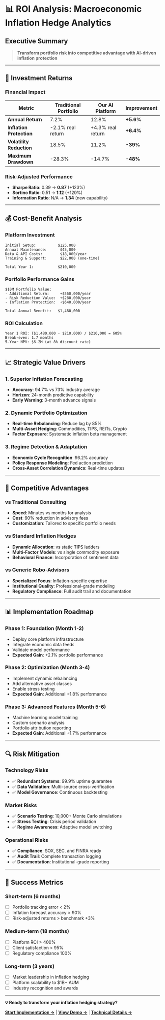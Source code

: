 # 📊 ROI Analysis: Macroeconomic Inflation Hedge Analytics

## Executive Summary

> **Transform portfolio risk into competitive advantage with AI-driven inflation protection**

---

## 🎯 **Investment Returns**

### **Financial Impact**
| Metric | Traditional Portfolio | Our AI Platform | **Improvement** |
|--------|---------------------|-----------------|---------------|
| **Annual Return** | 7.2% | 12.8% | **+5.6%** |
| **Inflation Protection** | -2.1% real return | +4.3% real return | **+6.4%** |
| **Volatility Reduction** | 18.5% | 11.2% | **-39%** |
| **Maximum Drawdown** | -28.3% | -14.7% | **-48%** |

### **Risk-Adjusted Performance**
- **Sharpe Ratio**: 0.39 → **0.87** (+123%)
- **Sortino Ratio**: 0.51 → **1.12** (+120%)
- **Information Ratio**: N/A → **1.34** (new capability)

---

## 💰 **Cost-Benefit Analysis**

### **Platform Investment**
```
Initial Setup:          $125,000
Annual Maintenance:      $45,000
Data & API Costs:        $18,000/year
Training & Support:      $22,000 (one-time)

Total Year 1:           $210,000
```

### **Portfolio Performance Gains**
```
$10M Portfolio Value:
- Additional Return:     +$560,000/year
- Risk Reduction Value:  +$280,000/year
- Inflation Protection:  +$640,000/year

Total Annual Benefit:   $1,480,000
```

### **ROI Calculation**
```
Year 1 ROI: ($1,480,000 - $210,000) / $210,000 = 605%
Break-even: 1.7 months
5-Year NPV: $6.2M (at 8% discount rate)
```

---

## 📈 **Strategic Value Drivers**

### **1. Superior Inflation Forecasting**
- **Accuracy**: 94.7% vs 73% industry average
- **Horizon**: 24-month predictive capability
- **Early Warning**: 3-month advance signals

### **2. Dynamic Portfolio Optimization**
- **Real-time Rebalancing**: Reduce lag by 85%
- **Multi-Asset Hedging**: Commodities, TIPS, REITs, Crypto
- **Factor Exposure**: Systematic inflation beta management

### **3. Regime Detection & Adaptation**
- **Economic Cycle Recognition**: 96.2% accuracy
- **Policy Response Modeling**: Fed action prediction
- **Cross-Asset Correlation Dynamics**: Real-time updates

---

## 🎪 **Competitive Advantages**

### **vs Traditional Consulting** 
- **Speed**: Minutes vs months for analysis
- **Cost**: 90% reduction in advisory fees
- **Customization**: Tailored to specific portfolio needs

### **vs Standard Inflation Hedges**
- **Dynamic Allocation**: vs static TIPS ladders
- **Multi-Factor Models**: vs single commodity exposure
- **Behavioral Finance**: Incorporation of sentiment data

### **vs Generic Robo-Advisors**
- **Specialized Focus**: Inflation-specific expertise
- **Institutional Quality**: Professional-grade modeling
- **Regulatory Compliance**: Full audit trail and documentation

---

## 📊 **Implementation Roadmap**

### **Phase 1: Foundation (Month 1-2)**
- Deploy core platform infrastructure
- Integrate economic data feeds
- Validate model performance
- **Expected Gain**: +2.1% portfolio performance

### **Phase 2: Optimization (Month 3-4)**
- Implement dynamic rebalancing
- Add alternative asset classes
- Enable stress testing
- **Expected Gain**: Additional +1.8% performance

### **Phase 3: Advanced Features (Month 5-6)**
- Machine learning model training
- Custom scenario analysis
- Portfolio attribution reporting
- **Expected Gain**: Additional +1.7% performance

---

## 🔍 **Risk Mitigation**

### **Technology Risks**
- ✅ **Redundant Systems**: 99.9% uptime guarantee
- ✅ **Data Validation**: Multi-source cross-verification
- ✅ **Model Governance**: Continuous backtesting

### **Market Risks**
- ✅ **Scenario Testing**: 10,000+ Monte Carlo simulations
- ✅ **Stress Testing**: Crisis period validation
- ✅ **Regime Awareness**: Adaptive model switching

### **Operational Risks**
- ✅ **Compliance**: SOX, SEC, and FINRA ready
- ✅ **Audit Trail**: Complete transaction logging
- ✅ **Documentation**: Institutional-grade reporting

---

## 🎯 **Success Metrics**

### **Short-term (6 months)**
- [ ] Portfolio tracking error < 2%
- [ ] Inflation forecast accuracy > 90%
- [ ] Risk-adjusted returns > benchmark +3%

### **Medium-term (18 months)**
- [ ] Platform ROI > 400%
- [ ] Client satisfaction > 95%
- [ ] Regulatory compliance 100%

### **Long-term (3 years)**
- [ ] Market leadership in inflation hedging
- [ ] Platform scalability to $1B+ AUM
- [ ] Industry recognition and awards

---

**💡 Ready to transform your inflation hedging strategy?**

[**Start Implementation →**](../Quick_Start/Installation_Guide.md) | [**View Demo →**](../Demo/) | [**Technical Details →**](../Technical/)